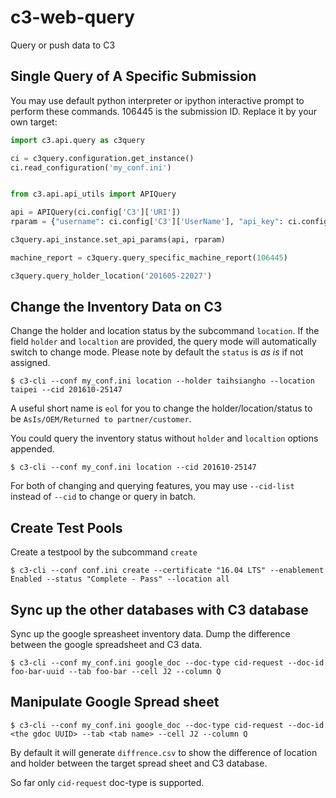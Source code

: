 # c3-web-query
Query or push data to C3

## Single Query of A Specific Submission

You may use default python interpreter or ipython interactive prompt to 
perform these commands. 106445 is the submission ID. Replace it by your own 
target:

```python
import c3.api.query as c3query

ci = c3query.configuration.get_instance()
ci.read_configuration('my_conf.ini')


from c3.api.api_utils import APIQuery

api = APIQuery(ci.config['C3']['URI'])
rparam = {"username": ci.config['C3']['UserName'], "api_key": ci.config['C3']['APIKey']}

c3query.api_instance.set_api_params(api, rparam)
```

```python
machine_report = c3query.query_specific_machine_report(106445)
```

```python
c3query.query_holder_location('201605-22027')
```

## Change the Inventory Data on C3

Change the holder and location status by the subcommand `location`. If the field `holder` and `localtion` are provided, the query mode will automatically switch to change mode. Please note by default the `status` is *as is* if not assigned.

```
$ c3-cli --conf my_conf.ini location --holder taihsiangho --location taipei --cid 201610-25147
```

A useful short name is `eol` for you to change the holder/location/status to be `AsIs/OEM/Returned to partner/customer`.

You could query the inventory status without `holder` and `localtion` options appended.

```
$ c3-cli --conf my_conf.ini location --cid 201610-25147
```

For both of changing and querying features, you may use `--cid-list` instead of `--cid` to change or query in batch.

## Create Test Pools

Create a testpool by the subcommand `create`

```
$ c3-cli --conf conf.ini create --certificate "16.04 LTS" --enablement Enabled --status "Complete - Pass" --location all
```

## Sync up the other databases with C3 database

Sync up the google spreasheet inventory data. Dump the difference between the google spreadsheet and C3 data.

```
$ c3-cli --conf my_conf.ini google_doc --doc-type cid-request --doc-id foo-bar-uuid --tab foo-bar --cell J2 --column Q
```

## Manipulate Google Spread sheet

```
$ c3-cli --conf my_conf.ini google_doc --doc-type cid-request --doc-id <the gdoc UUID> --tab <tab name> --cell J2 --column Q
```

By default it will generate `diffrence.csv` to show the difference of location and holder between the target spread sheet and C3 database.

So far only `cid-request` doc-type is supported.
